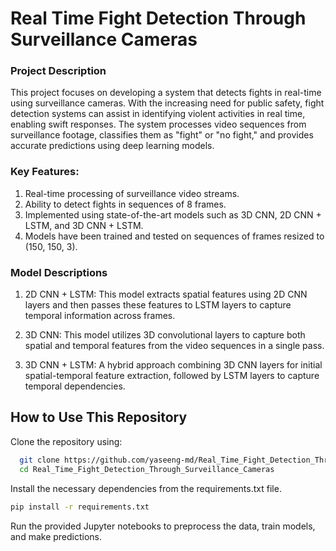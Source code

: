 # Real Time Fight Detection Through Surveillance Cameras

### Project Description
This project focuses on developing a system that detects fights in real-time using surveillance cameras. With the increasing need for public safety, fight detection systems can assist in identifying violent activities in real time, enabling swift responses. The system processes video sequences from surveillance footage, classifies them as "fight" or "no fight," and provides accurate predictions using deep learning models.

### Key Features:
1. Real-time processing of surveillance video streams.
2. Ability to detect fights in sequences of 8 frames.
3. Implemented using state-of-the-art models such as 3D CNN, 2D CNN + LSTM, and 3D CNN + LSTM.
4. Models have been trained and tested on sequences of frames resized to (150, 150, 3).

### Model Descriptions
1. 2D CNN + LSTM: This model extracts spatial features using 2D CNN layers and then passes these features to LSTM layers to capture temporal information across frames.

2. 3D CNN: This model utilizes 3D convolutional layers to capture both spatial and temporal features from the video sequences in a single pass.

3. 3D CNN + LSTM: A hybrid approach combining 3D CNN layers for initial spatial-temporal feature extraction, followed by LSTM layers to capture temporal dependencies.

## How to Use This Repository
Clone the repository using:
```bash
  git clone https://github.com/yaseeng-md/Real_Time_Fight_Detection_Through_Surveillance_Cameras.git
  cd Real_Time_Fight_Detection_Through_Surveillance_Cameras
```
Install the necessary dependencies from the requirements.txt file.
```bash
pip install -r requirements.txt
```
Run the provided Jupyter notebooks to preprocess the data, train models, and make predictions.
